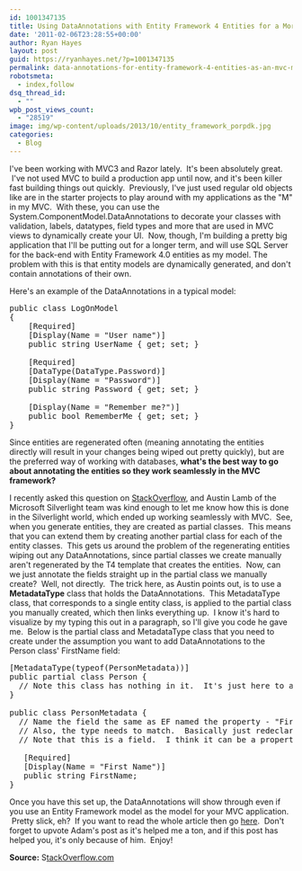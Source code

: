 ```yaml
---
id: 1001347135
title: Using DataAnnotations with Entity Framework 4 Entities for a More Dynamic MVC Model
date: '2011-02-06T23:28:55+00:00'
author: Ryan Hayes
layout: post
guid: https://ryanhayes.net/?p=1001347135
permalink: data-annotations-for-entity-framework-4-entities-as-an-mvc-model/
robotsmeta:
  - index,follow
dsq_thread_id:
  - ""
wpb_post_views_count:
  - "28519"
image: img/wp-content/uploads/2013/10/entity_framework_porpdk.jpg
categories:
  - Blog
---
```

I've been working with MVC3 and Razor lately.  It's been absolutely great.  I've not used MVC to build a production app until now, and it's been killer fast building things out quickly.  Previously, I've just used regular old objects like are in the starter projects to play around with my applications as the "M" in my MVC.  With these, you can use the System.ComponentModel.DataAnnotations to decorate your classes with validation, labels, datatypes, field types and more that are used in MVC views to dynamically create your UI.  Now, though, I'm building a pretty big application that I'll be putting out for a longer term, and will use SQL Server for the back-end with Entity Framework 4.0 entities as my model. The problem with this is that entity models are dynamically generated, and don't contain annotations of their own.<!--more-->

Here's an example of the DataAnnotations in a typical model:

<pre name="code" class="c-sharp">public class LogOnModel
{
    [Required]
    [Display(Name = "User name")]
    public string UserName { get; set; }

    [Required]
    [DataType(DataType.Password)]
    [Display(Name = "Password")]
    public string Password { get; set; }

    [Display(Name = "Remember me?")]
    public bool RememberMe { get; set; }
}</pre>

Since entities are regenerated often (meaning annotating the entities directly will result in your changes being wiped out pretty quickly), but are the preferred way of working with databases, **what's the best way to go about annotating the entities so they work seamlessly in the MVC framework?**

I recently asked this question on [StackOverflow](https://stackoverflow.com/questions/4915957/using-system-componentmodel-dataannotations-with-entity-framework-4-0/), and Austin Lamb of the Microsoft Silverlight team was kind enough to let me know how this is done in the Silverlight world, which ended up working seamlessly with MVC.  See, when you generate entities, they are created as partial classes.  This means that you can extend them by creating another partial class for each of the entity classes.  This gets us around the problem of the regenerating entities wiping out any DataAnnotations, since partial classes we create manually aren't regenerated by the T4 template that creates the entities.  Now, can we just annotate the fields straight up in the partial class we manually create?  Well, not directly.  The trick here, as Austin points out, is to use a **MetadataType** class that holds the DataAnnotations.  This MetadataType class, that corresponds to a single entity class, is applied to the partial class you manually created, which then links everything up.  I know it's hard to visualize by my typing this out in a paragraph, so I'll give you code he gave me.  Below is the partial class and MetadataType class that you need to create under the assumption you want to add DataAnnotations to the Person class' FirstName field:

<pre name="code" class="c-sharp">[MetadataType(typeof(PersonMetadata))]
public partial class Person {
  // Note this class has nothing in it.  It's just here to add the class-level attribute.
}

public class PersonMetadata {
  // Name the field the same as EF named the property - "FirstName" for example.
  // Also, the type needs to match.  Basically just redeclare it.
  // Note that this is a field.  I think it can be a property too, but fields definitely should work.

   [Required]
   [Display(Name = "First Name")]
   public string FirstName;
}</pre>

Once you have this set up, the DataAnnotations will show through even if you use an Entity Framework model as the model for your MVC application.  Pretty slick, eh?  If you want to read the whole article then go [here](https://stackoverflow.com/questions/4915957/using-system-componentmodel-dataannotations-with-entity-framework-4-0/).  Don't forget to upvote Adam's post as it's helped me a ton, and if this post has helped you, it's only because of him.  Enjoy!

**Source:** S[tackOverflow.com](https://stackoverflow.com/questions/4915957/using-system-componentmodel-dataannotations-with-entity-framework-4-0/)
